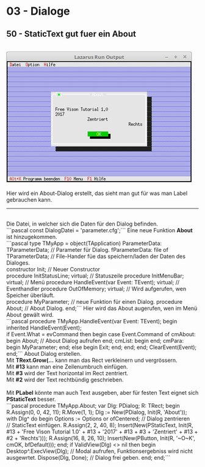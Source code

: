 # 03 - Dialoge
## 50 - StaticText gut fuer ein About
<br>
<img src="image.png" alt="Selfhtml"><br><br>
Hier wird ein About-Dialog erstellt, das sieht man gut für was man Label gebrauchen kann.<br>
<hr><br>
Die Datei, in welcher sich die Daten für den Dialog befinden.<br>
```pascal
const
  DialogDatei = 'parameter.cfg';```
Eine neue Funktion <b>About</b> ist hinzugekommen.<br>
```pascal
type
  TMyApp = object(TApplication)
    ParameterData: TParameterData;                     // Parameter für Dialog.
    fParameterData: file of TParameterData;            // File-Hander füe das speichern/laden der Daten des Dialoges.
<br>
    constructor Init;                                  // Neuer Constructor
<br>
    procedure InitStatusLine; virtual;                 // Statuszeile
    procedure InitMenuBar; virtual;                    // Menü
    procedure HandleEvent(var Event: TEvent); virtual; // Eventhandler
    procedure OutOfMemory; virtual;                    // Wird aufgerufen, wen Speicher überläuft.
<br>
    procedure MyParameter;                             // neue Funktion für einen Dialog.
    procedure About;                                   // About Dialog.
  end;```
Hier wird das About augerufen, wen im Menü About gewält wird.<br>
```pascal
  procedure TMyApp.HandleEvent(var Event: TEvent);
  begin
    inherited HandleEvent(Event);
<br>
    if Event.What = evCommand then begin
      case Event.Command of
        cmAbout: begin
          About;   // About Dialog aufrufen
        end;
        cmList: begin
        end;
        cmPara: begin
          MyParameter;
        end;
        else begin
          Exit;
        end;
      end;
    end;
    ClearEvent(Event);
  end;```
About Dialog erstellen.<br>
Mit <b>TRext.Grow(...</b> kann man das Rect verkleinern und vergrössern.<br>
Mit <b>#13</b> kann man eine Zeilenumbruch einfügen.<br>
Mit <b>#3</b> wird der Text horizontal im Rect zentriert.<br>
Mit <b>#2</b> wird der Text rechtbündig geschrieben.<br>
<br>
Mit <b>PLabel</b> könnte man auch Text ausgeben, aber für festen Text eignet sich <b>PStaticText</b> besser.<br>
```pascal
  procedure TMyApp.About;
  var
    Dlg: PDialog;
    R: TRect;
  begin
    R.Assign(0, 0, 42, 11);
    R.Move(1, 1);
    Dlg := New(PDialog, Init(R, 'About'));
    with Dlg^ do begin
      Options := Options or ofCentered; // Dialog zentrieren
<br>
      // StaticText einfügen.
      R.Assign(2, 2, 40, 8);
      Insert(New(PStaticText, Init(R,
        #13 +
        'Free Vison Tutorial 1.0' + #13 +
        '2017' + #13 +
        #3 + 'Zentriert' + #13 +
        #2 + 'Rechts')));
      R.Assign(16, 8, 26, 10);
      Insert(New(PButton, Init(R, '~O~K', cmOK, bfDefault)));
    end;
    if ValidView(Dlg) <> nil then begin
      Desktop^.ExecView(Dlg);           // Modal aufrufen, Funktionsergebniss wird nicht ausgewrtet.
      Dispose(Dlg, Done);               // Dialog frei geben.
    end;
  end;```
<br>
